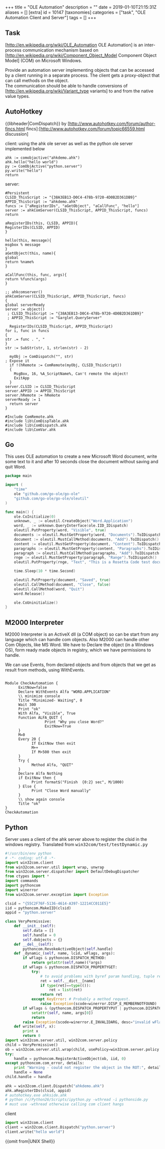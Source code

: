 +++
title = "OLE Automation"
description = ""
date = 2019-01-10T21:15:31Z
aliases = []
[extra]
id = 10147
[taxonomies]
categories = ["task", "OLE Automation Client and Server"]
tags = []
+++

## Task

[http://en.wikipedia.org/wiki/OLE_Automation OLE Automation] is an inter-process communication mechanism based on [http://en.wikipedia.org/wiki/Component_Object_Model Component Object Model] (COM) on Microsoft Windows. 

Provide an automation server implementing objects that can be accessed by a client running in a separate process.  The client gets a proxy-object that can call methods on the object.   
The communication should be able to handle conversions of [http://en.wikipedia.org/wiki/Variant_type variants] to and from the native value types. 


## AutoHotkey

{{libheader|ComDispatch}} by [http://www.autohotkey.com/forum/author-fincs.html fincs]:[http://www.autohotkey.com/forum/topic66559.html discussion]

client: using the ahk ole server as well as the python ole server implemented below

```autohotkey
ahk := comobjactive("ahkdemo.ahk")
ahk.hello("hello world")
py := ComObjActive("python.server")
py.write("hello")
return
```

server: 

```autohotkey
#Persistent
CLSID_ThisScript := "{38A3EB13-D0C4-478b-9720-4D0B2D361DB9}"
APPID_ThisScript := "ahkdemo.ahk"
funcs := ["aRegisterIDs", "aGetObject", "aCallFunc", "hello"]
server := ahkComServer(CLSID_ThisScript, APPID_ThisScript, funcs)   
return

aRegisterIDs(this, CLSID, APPID){
RegisterIDs(CLSID, APPID)
}

hello(this, message){
msgbox % message
}
aGetObject(this, name){
global
return %name%
}

aCallFunc(this, func, args){
return %func%(args)
}

;; ahkcomserver()
ahkComServer(CLSID_ThisScript, APPID_ThisScript, funcs)
{
global serverReady
server := object()
 ; CLSID_ThisScript := "{38A3EB13-D0C4-478b-9720-4D0B2D361DB9}"
 ; APPID_ThisScript := "Garglet.QueryServer"
  
  RegisterIDs(CLSID_ThisScript, APPID_ThisScript)
for i, func in funcs
{
str .= func . ", "
}
str := SubStr(str, 1, strlen(str) - 2)

  myObj := ComDispatch("", str)
; Expose it
  if !(hRemote := ComRemote(myObj, CLSID_ThisScript))
  {
    MsgBox, 16, %A_ScriptName%, Can't remote the object!
    ExitApp
  }
server.CLSID := CLSID_ThisScript
server.APPID := APPID_ThisScript
server.hRemote := hRemote
serverReady := 1
  return server
}

#Include ComRemote.ahk
#include lib\ComDispTable.ahk
#include lib\ComDispatch.ahk
#include lib\ComVar.ahk
```



## Go

This uses OLE automation to create a new Microsoft Word document, write some text to it and after 10 seconds close the document without saving and quit Word.

```go
package main

import (
    "time"
    ole "github.com/go-ole/go-ole"
    "github.com/go-ole/go-ole/oleutil"
)

func main() {
    ole.CoInitialize(0)
    unknown, _ := oleutil.CreateObject("Word.Application")
    word, _ := unknown.QueryInterface(ole.IID_IDispatch)
    oleutil.PutProperty(word, "Visible", true)
    documents := oleutil.MustGetProperty(word, "Documents").ToIDispatch()
    document := oleutil.MustCallMethod(documents, "Add").ToIDispatch()
    content := oleutil.MustGetProperty(document, "Content").ToIDispatch()
    paragraphs := oleutil.MustGetProperty(content, "Paragraphs").ToIDispatch()
    paragraph := oleutil.MustCallMethod(paragraphs, "Add").ToIDispatch()
    rnge := oleutil.MustGetProperty(paragraph, "Range").ToIDispatch()
    oleutil.PutProperty(rnge, "Text", "This is a Rosetta Code test document.")

    time.Sleep(10 * time.Second)

    oleutil.PutProperty(document, "Saved", true)
    oleutil.CallMethod(document, "Close", false)
    oleutil.CallMethod(word, "Quit")
    word.Release()

    ole.CoUninitialize()
}
```



## M2000 Interpreter

M2000 Interpreter is an ActiveX dll (a COM object) so can be start from any language which can handle com objects. Also M2000 can handle other Com Objects, like MS Word. We have to Declare the object (in a Windows OS), form ready made objects in registry, which we have permissions to handle.

We can use Events, from declared objects and from objects that we get as result from methods, using WithEvents.

```M2000 Interpreter

Module CheckAutomation {
      ExitNow=false
      Declare WithEvents Alfa "WORD.APPLICATION"
      \\ minimize console
      Title "Minimized- Waiting", 0
      Wait 300
      Print "ok"
      With Alfa, "Visible", True
      Function ALFA_QUIT {
                  Print "Why you close Word?"
                  ExitNow=True
      }
      M=0
      Every 20 {
            If ExitNow then exit
            M++
            If M>500 then exit
      }
      Try {
            Method Alfa, "QUIT"
      }
      Declare Alfa Nothing
      if ExitNow then {
            Print format$("Finish  {0:2} sec", M/1000)
      } Else {
            Print "Close Word manually"
      }
      \\ show again console
      Title "ok"
}
CheckAutomation

```



## Python

Server uses a client of the ahk server above to register the clsid in the windows registry. 
Translated from <tt>win32com/test/testDynamic.py</tt>

```python
#!/usr/bin/env python
# -*- coding: utf-8 -*-
import win32com.client
from win32com.server.util import wrap, unwrap
from win32com.server.dispatcher import DefaultDebugDispatcher
from ctypes import *
import commands
import pythoncom
import winerror
from win32com.server.exception import Exception

clsid = "{55C2F76F-5136-4614-A397-12214CC011E5}"
iid = pythoncom.MakeIID(clsid)
appid = "python.server"

class VeryPermissive:
    def __init__(self):
        self.data = []
        self.handle = 0
        self.dobjects = {}        
    def __del__(self):
        pythoncom.RevokeActiveObject(self.handle)
    def _dynamic_(self, name, lcid, wFlags, args):
        if wFlags & pythoncom.DISPATCH_METHOD:
            return getattr(self,name)(*args)
        if wFlags & pythoncom.DISPATCH_PROPERTYGET:
            try:
                # to avoid problems with byref param handling, tuple results are converted to lists.
                ret = self.__dict__[name]
                if type(ret)==type(()):
                    ret = list(ret)
                return ret
            except KeyError: # Probably a method request.
                raise Exception(scode=winerror.DISP_E_MEMBERNOTFOUND)
        if wFlags & (pythoncom.DISPATCH_PROPERTYPUT | pythoncom.DISPATCH_PROPERTYPUTREF):
            setattr(self, name, args[0])
            return
        raise Exception(scode=winerror.E_INVALIDARG, desc="invalid wFlags")
    def write(self, x):
        print x
        return 0
import win32com.server.util, win32com.server.policy
child = VeryPermissive()
ob = win32com.server.util.wrap(child, usePolicy=win32com.server.policy.DynamicPolicy)
try:
    handle = pythoncom.RegisterActiveObject(ob, iid, 0)
except pythoncom.com_error, details:
    print "Warning - could not register the object in the ROT:", details
    handle = None    
child.handle = handle  
          
ahk = win32com.client.Dispatch("ahkdemo.ahk")
ahk.aRegisterIDs(clsid, appid)
# autohotkey.exe ahkside.ahk
# python /c/Python26/Scripts/ipython.py -wthread -i pythonside.py
# must use -wthread otherwise calling com client hangs
```

client

```Python
import win32com.client
client = win32com.client.Dispatch("python.server")
client.write("hello world")
```


{{omit from|UNIX Shell}}<!--Wrong OS! -->
